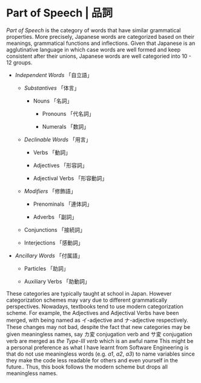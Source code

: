 # Part of Speech | 品詞

_Part of Speech_ is the category of words that have similar grammatical
properties. More precisely, Japanese words are categorized based on
their meanings, grammatical functions and inflections. Given that
Japanese is an agglutinative language in which case words are well
formed and keep consistent after their unions, Japanese words are well
categoried into 10 - 12 groups.

* _Independent Words_ 「自立語」

  * _Substantives_ 「体言」

    * Nouns 「名詞」

      * Pronouns 「代名詞」

      * Numerals 「数詞」

  * _Declinable Words_ 「用言」

    * Verbs 「動詞」

    * Adjectives 「形容詞」

    * Adjectival Verbs 「形容動詞」

  * _Modifiers_ 「修飾語」

    * Prenominals 「連体詞」

    * Adverbs 「副詞」

  * Conjunctions 「接続詞」

  * Interjections 「感動詞」

* _Ancillary Words_ 「付属語」

  * Particles 「助詞」

  * Auxiliary Verbs 「助動詞」

These categories are typically taught at school in Japan. However
categorization schemes may vary due to different grammatically
perspectives. Nowadays, textbooks tend to use modern categorization
scheme. For example, the Adjectives and Adjectival Verbs have been
merged, with being named as イ-adjective and ナ-adjective respectively.
These changes may not bad, despite the fact that new categories may be
given meaningless names, say カ変 conjugation verb and サ変 conjugation verb
are merged as _the Type-III verb_ which is an awful name This might be a
personal preference as what I have learnt from Software Engineering is
that do not use meaningless words (e.g. _a1_, _a2_, _a3_) to name
variables since they make the code less readable for others and even
yourself in the future.. Thus, this book follows the modern scheme but
drops all meaningless names.
